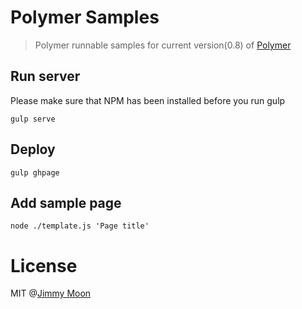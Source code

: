 # Polymer Samples

> Polymer runnable samples for current version(0.8) of [Polymer](https://github.com/polymer/polymer)

## Run server

Please make sure that NPM has been installed before you run gulp

```
gulp serve
```

## Deploy

```
gulp ghpage
```

## Add sample page

```
node ./template.js 'Page title'
```

# License

MIT @[Jimmy Moon](http://ragingwind.me)
